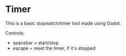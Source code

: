 # Timer

This is a basic stopwatch/timer tool made using Godot.

Controls:

- spacebar = start/stop
- escape = reset the timer, if it's stopped
